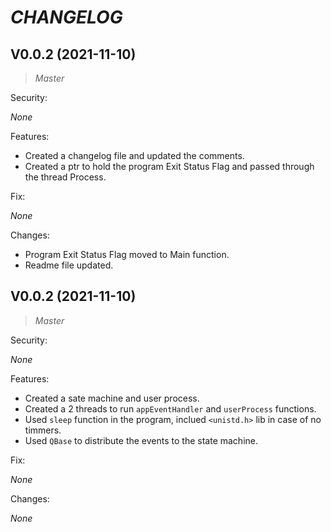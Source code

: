 # _CHANGELOG_

## V0.0.2 (2021-11-10)
> _Master_

Security:

  _None_

Features:

  - Created a changelog file and updated the comments.
  - Created a ptr to hold the program Exit Status Flag and passed through the thread Process.

Fix:

  _None_

Changes:

  - Program Exit Status Flag moved to Main function.
  - Readme file updated.

## V0.0.2 (2021-11-10)
> _Master_

Security:

  _None_

Features:

  - Created a sate machine and user process.
  - Created a 2 threads to run `appEventHandler` and `userProcess` functions.
  - Used `sleep` function in the program, inclued `<unistd.h>` lib in case of no timmers.
  - Used `QBase` to distribute the events to the state machine.

Fix:

  _None_

Changes:

  _None_

